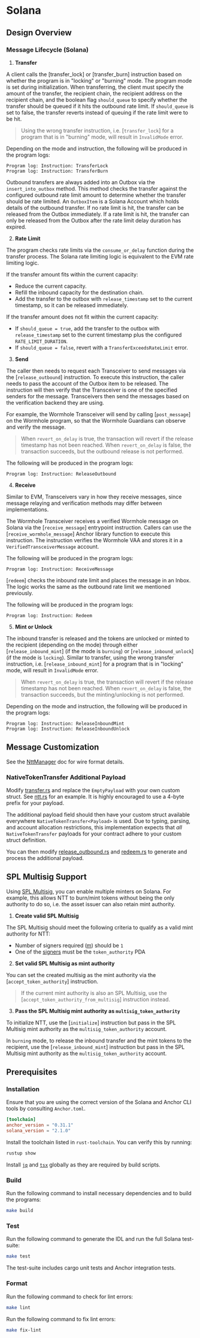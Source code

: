 # Solana

## Design Overview

### Message Lifecycle (Solana)

1. **Transfer**

A client calls the [transfer_lock] or [transfer_burn] instruction based on whether the program is in "locking" or "burning" mode. The program mode is set during initialization. When transferring, the client must specify the amount of the transfer, the recipient chain, the recipient address on the recipient chain, and the boolean flag `should_queue` to specify whether the transfer should be queued if it hits the outbound rate limit. If `should_queue` is set to false, the transfer reverts instead of queuing if the rate limit were to be hit.

> Using the wrong transfer instruction, i.e. [`transfer_lock`] for a program that is in "burning" mode, will result in `InvalidMode` error.

Depending on the mode and instruction, the following will be produced in the program logs:

```
Program log: Instruction: TransferLock
Program log: Instruction: TransferBurn
```

Outbound transfers are always added into an Outbox via the `insert_into_outbox` method. This method checks the transfer against the configured outbound rate limit amount to determine whether the transfer should be rate limited. An `OutboxItem` is a Solana Account which holds details of the outbound transfer. If no rate limit is hit, the transfer can be released from the Outbox immediately. If a rate limit is hit, the transfer can only be released from the Outbox after the rate limit delay duration has expired.

2. **Rate Limit**

The program checks rate limits via the `consume_or_delay` function during the transfer process. The Solana rate limiting logic is equivalent to the EVM rate limiting logic.

If the transfer amount fits within the current capacity:

- Reduce the current capacity.
- Refill the inbound capacity for the destination chain.
- Add the transfer to the outbox with `release_timestamp` set to the current timestamp, so it can be released immediately.

If the transfer amount does not fit within the current capacity:

- If `should_queue = true`, add the transfer to the outbox with `release_timestamp` set to the current timestamp plus the configured `RATE_LIMIT_DURATION`.
- If `should_queue = false`, revert with a `TransferExceedsRateLimit` error.

3. **Send**

The caller then needs to request each Transceiver to send messages via the [`release_outbound`] instruction. To execute this instruction, the caller needs to pass the account of the Outbox item to be released. The instruction will then verify that the Transceiver is one of the specified senders for the message. Transceivers then send the messages based on the verification backend they are using.

For example, the Wormhole Transceiver will send by calling [`post_message`] on the Wormhole program, so that the Wormhole Guardians can observe and verify the message.

> When `revert_on_delay` is true, the transaction will revert if the release timestamp has not been reached. When `revert_on_delay` is false, the transaction succeeds, but the outbound release is not performed.

The following will be produced in the program logs:

```
Program log: Instruction: ReleaseOutbound
```

4. **Receive**

Similar to EVM, Transceivers vary in how they receive messages, since message relaying and verification methods may differ between implementations.

The Wormhole Transceiver receives a verified Wormhole message on Solana via the [`receive_message`] entrypoint instruction. Callers can use the [`receive_wormhole_message`] Anchor library function to execute this instruction. The instruction verifies the Wormhole VAA and stores it in a `VerifiedTransceiverMessage` account.

The following will be produced in the program logs:

```
Program log: Instruction: ReceiveMessage
```

[`redeem`] checks the inbound rate limit and places the message in an Inbox. The logic works the same as the outbound rate limit we mentioned previously.

The following will be produced in the program logs:

```
Program log: Instruction: Redeem
```

5. **Mint or Unlock**

The inbound transfer is released and the tokens are unlocked or minted to the recipient (depending on the mode) through either [`release_inbound_mint`] (if the mode is `burning`) or [`release_inbound_unlock`] (if the mode is `locking`). Similar to transfer, using the wrong transfer instruction, i.e. [`release_inbound_mint`] for a program that is in "locking" mode, will result in `InvalidMode` error.

> When `revert_on_delay` is true, the transaction will revert if the release timestamp has not been reached. When `revert_on_delay` is false, the transaction succeeds, but the minting/unlocking is not performed.

Depending on the mode and instruction, the following will be produced in the program logs:

```
Program log: Instruction: ReleaseInboundMint
Program log: Instruction: ReleaseInboundUnlock
```

## Message Customization

See the [NttManager](../docs/NttManager.md) doc for wire format details.

### NativeTokenTransfer Additional Payload

Modify [transfer.rs](./programs/example-native-token-transfers/src/transfer.rs) and replace the `EmptyPayload` with your own custom struct. See [ntt.rs](./modules/ntt-messages/src/ntt.rs) for an example. It is highly encouraged to use a 4-byte prefix for your payload.

The additional payload field should then have your custom struct available everywhere `NativeTokenTransfer<Payload>` is used. Due to typing, parsing, and account allocation restrictions, this implementation expects that _all_ `NativeTokenTransfer` payloads for your contract adhere to your custom struct definition.

You can then modify [release_outbound.rs](./programs/example-native-token-transfers/src/transceivers/wormhole/instructions/release_outbound.rs) and [redeem.rs](./programs/example-native-token-transfers/src/instructions/redeem.rs) to generate and process the additional payload.

## SPL Multisig Support

Using [SPL Multisig](https://docs.rs/spl-token/latest/spl_token/state/struct.Multisig.html), you can enable multiple minters on Solana. For example, this allows NTT to burn/mint tokens without being the only authority to do so, i.e. the asset issuer can also retain mint authority.

1. **Create valid SPL Multisig**

The SPL Multisig should meet the following criteria to qualify as a valid mint authority for NTT:

- Number of signers required ([m](https://docs.rs/spl-token/latest/spl_token/state/struct.Multisig.html#structfield.m)) should be `1`
- One of the [signers](https://docs.rs/spl-token/latest/spl_token/state/struct.Multisig.html#structfield.signers) must be the `token_authority` PDA

2. **Set valid SPL Multisig as mint authority**

You can set the created multisig as the mint authority via the [`accept_token_authority`] instruction.

> If the current mint authority is also an SPL Multisig, use the [`accept_token_authority_from_multisig`] instruction instead.

3. **Pass the SPL Multisig mint authority as `multisig_token_authority`**

To initialize NTT, use the [`initialize`] instruction but pass in the SPL Multisig mint authority as the `multisig_token_authority` account.

In `burning` mode, to release the inbound transfer and the mint tokens to the recipient, use the [`release_inbound_mint`] instruction but pass in the SPL Multisig mint authority as the `multisig_token_authority` account.

## Prerequisites

### Installation

Ensure that you are using the correct version of the Solana and Anchor CLI tools by consulting `Anchor.toml`.

```toml
[toolchain]
anchor_version = "0.31.1"
solana_version = "2.1.0"
```

Install the toolchain listed in `rust-toolchain`. You can verify this by running:

```sh
rustup show
```

Install [`jq`](https://jqlang.github.io/jq/) and [`tsx`](https://www.npmjs.com/package/tsx) globally as they are required by build scripts.

### Build

Run the following command to install necessary dependencies and to build the programs:

```sh
make build
```

### Test

Run the following command to generate the IDL and run the full Solana test-suite:

```sh
make test
```

The test-suite includes cargo unit tests and Anchor integration tests.

### Format

Run the following command to check for lint errors:

```sh
make lint
```

Run the following command to fix lint errors:

```sh
make fix-lint
```
